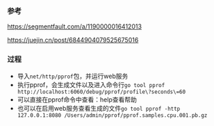 ### 参考
https://segmentfault.com/a/1190000016412013

https://juejin.cn/post/6844904079525675016

### 过程
- 导入`net/http/pprof`包，并运行web服务
- 执行pprof，会生成文件以及进入命令行`go tool pprof http://localhost:6060/debug/pprof/profile\?seconds\=60`
- 可以直接在pprof命令中查看：help查看帮助
- 也可以在启用web服务查看生成的文件`go tool pprof -http 127.0.0.1:8080 /Users/admin/pprof/pprof.samples.cpu.001.pb.gz`
